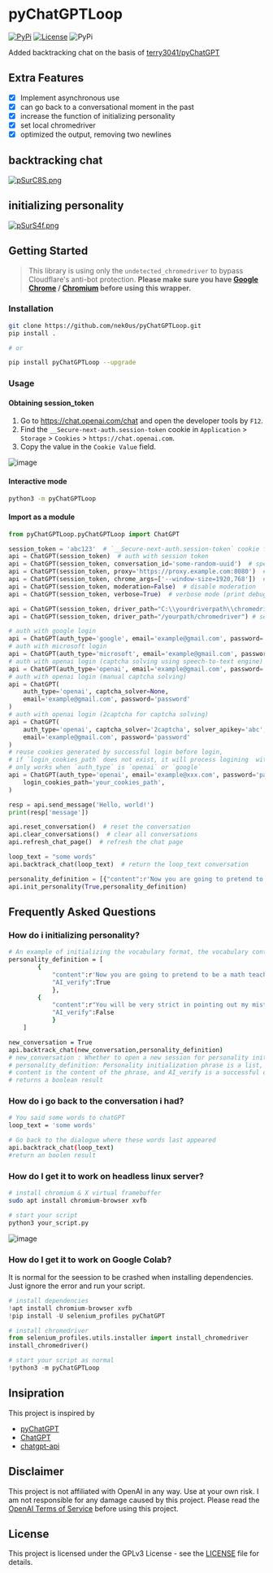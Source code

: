 # pyChatGPTLoop

[![PyPi](https://img.shields.io/pypi/v/pyChatGPTLoop.svg)](https://pypi.python.org/pypi/pyChatGPTLoop)
[![License](https://img.shields.io/github/license/terry3041/pyChatGPT.svg?color=green)](https://github.com/terry3041/pyChatGPT/blob/main/LICENSE)
![PyPi](https://img.shields.io/badge/code_style-black+flake8-blue.svg)



Added backtracking chat on the basis of [terry3041/pyChatGPT](https://github.com/terry3041/pyChatGPT)


## Extra Features

-   [x] Implement asynchronous use
-   [x] can go back to a conversational moment in the past
-   [x] increase the function of initializing personality
-   [x] set local chromedriver 
-   [x] optimized the output, removing two newlines

## backtracking chat

[![pSurC8S.png](https://s1.ax1x.com/2023/01/12/pSurC8S.png)](https://imgse.com/i/pSurC8S)


## initializing personality


[![pSurS4f.png](https://s1.ax1x.com/2023/01/12/pSurS4f.png)](https://imgse.com/i/pSurS4f)


## Getting Started

> This library is using only the `undetected_chromedriver` to bypass Cloudflare's anti-bot protection.  **Please make sure you have [Google Chrome](https://www.google.com/chrome/) / [Chromium](https://www.chromium.org/) before using this wrapper.**

### Installation

```bash
git clone https://github.com/nek0us/pyChatGPTLoop.git
pip install .

# or

pip install pyChatGPTLoop --upgrade
```

### Usage

#### Obtaining session_token

1. Go to https://chat.openai.com/chat and open the developer tools by `F12`.
2. Find the `__Secure-next-auth.session-token` cookie in `Application` > `Storage` > `Cookies` > `https://chat.openai.com`.
3. Copy the value in the `Cookie Value` field.

![image](https://user-images.githubusercontent.com/19218518/206170122-61fbe94f-4b0c-4782-a344-e26ac0d4e2a7.png)

#### Interactive mode

```bash
python3 -m pyChatGPTLoop
```

#### Import as a module

```python
from pyChatGPTLoop.pyChatGPTLoop import ChatGPT

session_token = 'abc123'  # `__Secure-next-auth.session-token` cookie from https://chat.openai.com/chat
api = ChatGPT(session_token)  # auth with session token
api = ChatGPT(session_token, conversation_id='some-random-uuid')  # specify conversation id
api = ChatGPT(session_token, proxy='https://proxy.example.com:8080')  # specify proxy
api = ChatGPT(session_token, chrome_args=['--window-size=1920,768'])  # specify chrome args
api = ChatGPT(session_token, moderation=False)  # disable moderation
api = ChatGPT(session_token, verbose=True)  # verbose mode (print debug messages)

api = ChatGPT(session_token, driver_path="C:\\yourdriverpath\\chromedriver.exe") # set local chromedriver if you don't wish it update in windows
api = ChatGPT(session_token, driver_path="/yourpath/chromedriver") # set local chromedriver if you don't wish it update in linux

# auth with google login
api = ChatGPT(auth_type='google', email='example@gmail.com', password='password')
# auth with microsoft login
api = ChatGPT(auth_type='microsoft', email='example@gmail.com', password='password')
# auth with openai login (captcha solving using speech-to-text engine)
api = ChatGPT(auth_type='openai', email='example@gmail.com', password='password')
# auth with openai login (manual captcha solving)
api = ChatGPT(
    auth_type='openai', captcha_solver=None,
    email='example@gmail.com', password='password'
)
# auth with openai login (2captcha for captcha solving)
api = ChatGPT(
    auth_type='openai', captcha_solver='2captcha', solver_apikey='abc',
    email='example@gmail.com', password='password'
)
# reuse cookies generated by successful login before login,
# if `login_cookies_path` does not exist, it will process logining  with `auth_type`, and save cookies to `login_cookies_path`
# only works when `auth_type` is `openai` or `google`
api = ChatGPT(auth_type='openai', email='example@xxx.com', password='password',
    login_cookies_path='your_cookies_path',
)

resp = api.send_message('Hello, world!')
print(resp['message'])

api.reset_conversation()  # reset the conversation
api.clear_conversations()  # clear all conversations
api.refresh_chat_page()  # refresh the chat page

loop_text = "some words"
api.backtrack_chat(loop_text)  # return the loop_text conversation

personality_definition = [{"content":r'Now you are going to pretend to be a math teacher called "nothing" to help me with my math',"AI_verify":True}]
api.init_personality(True,personality_definition)
```

## Frequently Asked Questions

### How do i initializing personality?

```bash
# An example of initializing the vocabulary format, the vocabulary content is not representative
personality_definition = [
        {
            "content":r'Now you are going to pretend to be a math teacher called "nothing" to help me with my math',
            "AI_verify":True
            },
        {
            "content":r"You will be very strict in pointing out my mistakes",
            "AI_verify":False
            }
    ]

new_conversation = True
api.backtrack_chat(new_conversation,personality_definition)
# new_conversation : Whether to open a new session for personality initialization, the default is true
# personality_definition: Personality initialization phrase is a list, a single element is a dict, 
# content is the content of the phrase, and AI_verify is a successful detection of personality
# returns a boolean result
```

### How do i go back to the conversation i had?

```bash
# You said some words to chatGPT
loop_text = 'some words'

# Go back to the dialogue where these words last appeared
api.backtrack_chat(loop_text)
#return an boolen result
```

### How do I get it to work on headless linux server?

```bash
# install chromium & X virtual framebuffer
sudo apt install chromium-browser xvfb

# start your script
python3 your_script.py
```
![image](https://user-images.githubusercontent.com/19218518/206170122-61fbe94f-4b0c-4782-a344-e26ac0d4e2a7.png)
### How do I get it to work on Google Colab?

It is normal for the seession to be crashed when installing dependencies. Just ignore the error and run your script.

```python
# install dependencies
!apt install chromium-browser xvfb
!pip install -U selenium_profiles pyChatGPT

# install chromedriver
from selenium_profiles.utils.installer import install_chromedriver
install_chromedriver()
```

```python
# start your script as normal
!python3 -m pyChatGPTLoop
```

## Insipration

This project is inspired by

-   [pyChatGPT](https://github.com/terry3041/pyChatGPT)
-   [ChatGPT](https://github.com/acheong08/ChatGPT)
-   [chatgpt-api](https://github.com/transitive-bullshit/chatgpt-api)

## Disclaimer

This project is not affiliated with OpenAI in any way. Use at your own risk. I am not responsible for any damage caused by this project. Please read the [OpenAI Terms of Service](https://beta.openai.com/terms) before using this project.

## License

This project is licensed under the GPLv3 License - see the [LICENSE](LICENSE) file for details.
